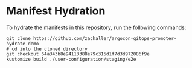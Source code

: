 # Manifest Hydration

To hydrate the manifests in this repository, run the following commands:

```shell
git clone https://github.com/zachaller/argocon-gitops-promoter-hydrate-demo
# cd into the cloned directory
git checkout 64a343b8e94113388e79c315d1f7d3d972086f9e
kustomize build ./user-configuration/staging/e2e
```

